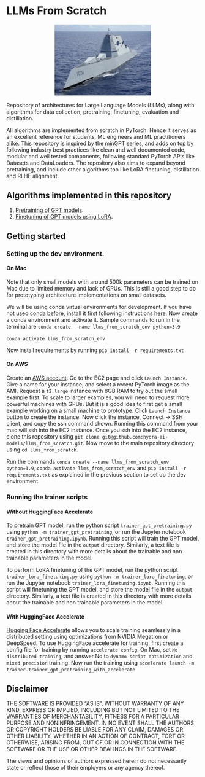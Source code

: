 # LLMs From Scratch

<p align="center">
  <img src="docs/images/readme_image.png" width=50%/>
</p>

Repository of architectures for Large Language Models (LLMs), along with algorithms for
data collection, pretraining, finetuning, evaluation and distillation.

All algorithms are implemented from scratch in PyTorch. Hence it serves as an excellent reference
for students, ML engineers and ML practitioners alike. This repository is inspired by the
[minGPT series](https://github.com/karpathy/minGPT), and adds on top by following industry best practices
like clean and well documented code, modular and well tested components, following standard PyTorch APIs
like Datasets and DataLoaders. The repository also aims to expand beyond pretraining, and include other algorithms too
like LoRA finetuning, distillation and RLHF alignment.

## Algorithms implemented in this repository
1. [Pretraining of GPT models](https://arxiv.org/abs/2005.14165).
2. [Finetuning of GPT models using LoRA](https://arxiv.org/abs/2106.09685).

## Getting started

### Setting up the dev environment.
#### On Mac
Note that only small models with around 500k parameters can be trained on Mac due to limited memory and lack of GPUs. This is still a good step to do for prototyping architecture implementations on small datasets.

We will be using conda virtual environments for development. If you have not used conda before, install it first following instructions [here](https://developer.apple.com/metal/pytorch/). Now create a conda environment and activate it. Sample commands to run in the terminal are
`conda create --name llms_from_scratch_env python=3.9`

`conda activate llms_from_scratch_env`

Now install requirements by running `pip install -r requirements.txt`

#### On AWS
Create an [AWS account](https://aws.amazon.com/). Go to the EC2 page and click `Launch Instance`. Give a name for your instance, and select a recent PyTorch image as the AMI. Request a `t2.large` instance with 8GB RAM to try out the small example first. To scale to larger examples, you will need to request more powerful machines with GPUs. But it is a good idea to first get a small example working on a small machine to prototype. Click `Launch Instance` button to create the instance. Now click the instance, Connect -> SSH client, and copy the ssh command shown. Running this command from your mac will ssh into the EC2 instance. Once you ssh into the EC2 instance, clone this repository using `git clone git@github.com:hydra-ai-models/llms_from_scratch.git`. Now move to the main repository directory using `cd llms_from_scratch`.

Run the commands `conda create --name llms_from_scratch_env python=3.9`, `conda activate llms_from_scratch_env` and `pip install -r requirements.txt` as explained in the previous section to set up the dev environment.

### Running the trainer scripts
#### Without HuggingFace Accelerate
To pretrain GPT model, run the python script `trainer_gpt_pretraining.py` using `python -m trainer_gpt_pretraining`, or run the Jupyter notebook `trainer_gpt_pretraining.ipynb`. Running this script will train the GPT model, and store the model file in the `output` directory. Similarly, a text file is created in this directory with more details about the trainable and non trainable parameters in the model.

To perform LoRA finetuning of the GPT model, run the python script `trainer_lora_finetuning.py` using `python -m trainer_lora_finetuning`, or run the Jupyter notebook `trainer_lora_finetuning.ipynb`. Running this script will finetuning the GPT model, and store the model file in the `output` directory. Similarly, a text file is created in this directory with more details about the trainable and non trainable parameters in the model.

#### With HuggingFace Accelerate
[Hugging Face Accelerate](https://huggingface.co/docs/accelerate/main/en/index) allows you to scale training seamlessly in a distributed setting using optimizations from NVIDIA Megatron or DeepSpeed.
To use HuggingFace accelerate for training, first create a config file for training by running `accelerate config`. On Mac, set `No distributed training`, and answer No to `dynamo script optimization` and `mixed precision` training. Now run the training using `accelerate launch -m trainer.trainer_gpt_pretraining_with_accelerate`


## Disclaimer

THE SOFTWARE IS PROVIDED “AS IS”, WITHOUT WARRANTY OF ANY KIND, EXPRESS OR IMPLIED, INCLUDING BUT NOT LIMITED TO THE WARRANTIES OF MERCHANTABILITY, FITNESS FOR A PARTICULAR PURPOSE AND NONINFRINGEMENT. IN NO EVENT SHALL THE AUTHORS OR COPYRIGHT HOLDERS BE LIABLE FOR ANY CLAIM, DAMAGES OR OTHER LIABILITY, WHETHER IN AN ACTION OF CONTRACT, TORT OR OTHERWISE, ARISING FROM, OUT OF OR IN CONNECTION WITH THE SOFTWARE OR THE USE OR OTHER DEALINGS IN THE SOFTWARE.

The views and opinions of authors expressed herein do not necessarily state or reflect those of their employers or any agency thereof.
